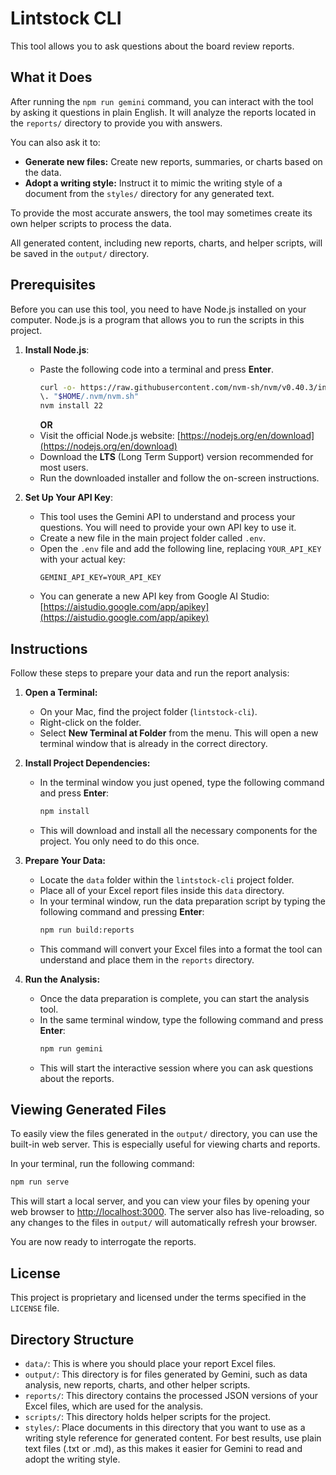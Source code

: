 # Lintstock CLI

This tool allows you to ask questions about the board review reports.

## What it Does

After running the `npm run gemini` command, you can interact with the tool by asking it questions in plain English. It will analyze the reports located in the `reports/` directory to provide you with answers.

You can also ask it to:
*   **Generate new files:** Create new reports, summaries, or charts based on the data.
*   **Adopt a writing style:** Instruct it to mimic the writing style of a document from the `styles/` directory for any generated text.

To provide the most accurate answers, the tool may sometimes create its own helper scripts to process the data.

All generated content, including new reports, charts, and helper scripts, will be saved in the `output/` directory.

## Prerequisites

Before you can use this tool, you need to have Node.js installed on your computer. Node.js is a program that allows you to run the scripts in this project.

1.  **Install Node.js**:
    *   Paste the following code into a terminal and press **Enter**.
        ```bash
        curl -o- https://raw.githubusercontent.com/nvm-sh/nvm/v0.40.3/install.sh | bash
        \. "$HOME/.nvm/nvm.sh"
        nvm install 22
        ```
        **OR**
    *   Visit the official Node.js website: [https://nodejs.org/en/download](https://nodejs.org/en/download)
    *   Download the **LTS** (Long Term Support) version recommended for most users.
    *   Run the downloaded installer and follow the on-screen instructions.

2.  **Set Up Your API Key**:
    *   This tool uses the Gemini API to understand and process your questions. You will need to provide your own API key to use it.
    *   Create a new file in the main project folder called `.env`.
    *   Open the `.env` file and add the following line, replacing `YOUR_API_KEY` with your actual key:
        ```
        GEMINI_API_KEY=YOUR_API_KEY
        ```
    *   You can generate a new API key from Google AI Studio: [https://aistudio.google.com/app/apikey](https://aistudio.google.com/app/apikey)

## Instructions

Follow these steps to prepare your data and run the report analysis:

1.  **Open a Terminal:**
    *   On your Mac, find the project folder (`lintstock-cli`).
    *   Right-click on the folder.
    *   Select **New Terminal at Folder** from the menu. This will open a new terminal window that is already in the correct directory.

2.  **Install Project Dependencies:**
    *   In the terminal window you just opened, type the following command and press **Enter**:
        ```bash
        npm install
        ```
    *   This will download and install all the necessary components for the project. You only need to do this once.

3.  **Prepare Your Data:**
    *   Locate the `data` folder within the `lintstock-cli` project folder.
    *   Place all of your Excel report files inside this `data` directory.
    *   In your terminal window, run the data preparation script by typing the following command and pressing **Enter**:
        ```bash
        npm run build:reports
        ```
    *   This command will convert your Excel files into a format the tool can understand and place them in the `reports` directory.

4.  **Run the Analysis:**
    *   Once the data preparation is complete, you can start the analysis tool.
    *   In the same terminal window, type the following command and press **Enter**:
        ```bash
        npm run gemini
        ```
    *   This will start the interactive session where you can ask questions about the reports.

## Viewing Generated Files

To easily view the files generated in the `output/` directory, you can use the built-in web server. This is especially useful for viewing charts and reports.

In your terminal, run the following command:

```bash
npm run serve
```

This will start a local server, and you can view your files by opening your web browser to [http://localhost:3000](http://localhost:3000). The server also has live-reloading, so any changes to the files in `output/` will automatically refresh your browser.

You are now ready to interrogate the reports.

## License

This project is proprietary and licensed under the terms specified in the `LICENSE` file.

## Directory Structure

*   `data/`: This is where you should place your report Excel files.
*   `output/`: This directory is for files generated by Gemini, such as data analysis, new reports, charts, and other helper scripts.
*   `reports/`: This directory contains the processed JSON versions of your Excel files, which are used for the analysis.
*   `scripts/`: This directory holds helper scripts for the project.
*   `styles/`: Place documents in this directory that you want to use as a writing style reference for generated content. For best results, use plain text files (.txt or .md), as this makes it easier for Gemini to read and adopt the writing style.
